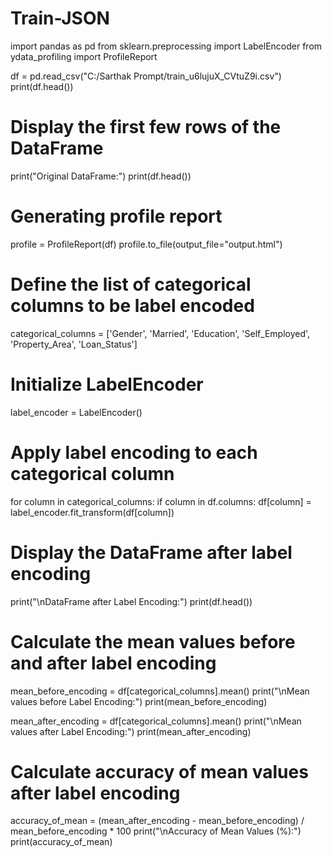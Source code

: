 # Train-JSON

import pandas as pd
from sklearn.preprocessing import LabelEncoder
from ydata_profiling import ProfileReport

df = pd.read_csv("C:/Sarthak Prompt/train_u6lujuX_CVtuZ9i.csv")
print(df.head())

# Display the first few rows of the DataFrame
print("Original DataFrame:")
print(df.head())

# Generating profile report
profile = ProfileReport(df)
profile.to_file(output_file="output.html")

# Define the list of categorical columns to be label encoded
categorical_columns = ['Gender', 'Married', 'Education', 'Self_Employed', 'Property_Area', 'Loan_Status']

# Initialize LabelEncoder
label_encoder = LabelEncoder()

# Apply label encoding to each categorical column
for column in categorical_columns:
    if column in df.columns:
        df[column] = label_encoder.fit_transform(df[column])

# Display the DataFrame after label encoding
print("\nDataFrame after Label Encoding:")
print(df.head())

# Calculate the mean values before and after label encoding
mean_before_encoding = df[categorical_columns].mean()
print("\nMean values before Label Encoding:")
print(mean_before_encoding)

mean_after_encoding = df[categorical_columns].mean()
print("\nMean values after Label Encoding:")
print(mean_after_encoding)

# Calculate accuracy of mean values after label encoding
accuracy_of_mean = (mean_after_encoding - mean_before_encoding) / mean_before_encoding * 100
print("\nAccuracy of Mean Values (%):")
print(accuracy_of_mean)

